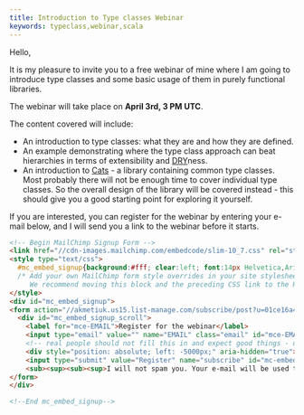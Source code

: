 ```yaml
---
title: Introduction to Type classes Webinar
keywords: typeclass,webinar,scala
---
```


Hello,

It is my pleasure to invite you to a free webinar of mine where I am going to introduce type classes and some basic usage of them in purely functional libraries.

The webinar will take place on **April 3rd, 3 PM UTC**.

The content covered will include:

- An introduction to type classes: what they are and how they are defined.
- An example demonstrating where the type class approach can beat hierarchies in terms of extensibility and [DRY](https://en.wikipedia.org/wiki/Don't_repeat_yourself)ness.
- An introduction to [Cats](http://typelevel.org/cats/) - a library containing common type classes. Most probably there will not be enough time to cover individual type classes. So the overall design of the library will be covered instead - this should give you a good starting point for exploring it yourself.

If you are interested, you can register for the webinar by entering your e-mail below, and I will send you a link to the webinar before it starts. 

```html
<!-- Begin MailChimp Signup Form -->
<link href="//cdn-images.mailchimp.com/embedcode/slim-10_7.css" rel="stylesheet" type="text/css">
<style type="text/css">
  #mc_embed_signup{background:#fff; clear:left; font:14px Helvetica,Arial,sans-serif; }
  /* Add your own MailChimp form style overrides in your site stylesheet or in this style block.
     We recommend moving this block and the preceding CSS link to the HEAD of your HTML file. */
</style>
<div id="mc_embed_signup">
<form action="//akmetiuk.us15.list-manage.com/subscribe/post?u=01ce16a4527151a8b35030c4d&amp;id=acd3a129b3" method="post" id="mc-embedded-subscribe-form" name="mc-embedded-subscribe-form" class="validate" target="_blank" novalidate>
  <div id="mc_embed_signup_scroll">
    <label for="mce-EMAIL">Register for the webinar</label>
    <input type="email" value="" name="EMAIL" class="email" id="mce-EMAIL" placeholder="email address" required>
    <!-- real people should not fill this in and expect good things - do not remove this or risk form bot signups-->
    <div style="position: absolute; left: -5000px;" aria-hidden="true"><input type="text" name="b_01ce16a4527151a8b35030c4d_acd3a129b3" tabindex="-1" value=""></div>
    <input type="submit" value="Register" name="subscribe" id="mc-embedded-subscribe" class="button">
    <sub><sup><sub><sup>I will not spam you. Your e-mail will be used to send you the webinar invitation only.</sup></sub></sup></sub>
</form>
</div>

<!--End mc_embed_signup-->
```